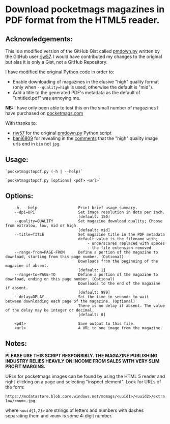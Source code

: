 # Download pocketmags magazines in PDF format from the HTML5 reader.

## Acknowledgements:
This is a modified version of the GitHub Gist called [pmdown.py](https://gist.github.com/rjw57/b9fbbd173d22aca42a80) written by the GitHub user [rjw57](https://github.com/rjw57). I would have contributed my changes to the original but alas it is only a Gist, not a GitHub Repository.

I have modified the original Python code in order to:
- Enable downloading of magazines in the elusive "high" quality format (only when `--quality=high` is used, otherwise the default is "mid").
- Add a title to the generated PDF's metadata as the default of "untitled.pdf" was annoying me.

**NB:** I have only been able to test this on the small number of magazines I have purchased on [pocketmags.com](https://pocketmags.com)

With thanks to:
- [rjw57](https://github.com/rjw57) for the original [pmdown.py](https://gist.github.com/rjw57/b9fbbd173d22aca42a80) Python script
- [bani6809](https://github.com/bani6809) for revealing in the [comments](https://gist.github.com/rjw57/b9fbbd173d22aca42a80?permalink_comment_id=3779130#gistcomment-3779130) that the "high" quality image urls end in `bin` not `jpg`.

## Usage:

    `pocketmagstopdf.py (-h | --help)`

    `pocketmagstopdf.py [options] <pdf> <url>`

## Options:

```
    -h, --help                  Print brief usage summary.
    --dpi=DPI                   Set image resolution in dots per inch.
                                [default: 150]
    --quality=QUALITY           Set magazine download quality; Choose from extralow, low, mid or high.
                                [default: mid]
    --title=TITLE               Set magazine title in the PDF metadata
                                default value is the filename with;
                                    - underscores replaced with spaces
                                    - the file extension removed
    --range-from=PAGE-FROM      Define a portion of the magazine to download, starting from this page number. (Optional)
                                Downloads from the beginning of the magazine if absent.
                                [default: 1]
    --range-to=PAGE-TO          Define a portion of the magazine to download, ending on this page number. (Optional)
                                Downloads to the end of the magazine if absent.
                                [default: 999]
    --delay=DELAY               Set the time in seconds to wait between downloading each page of the magazine. (Optional)
                                There is no delay if absent. The value of the delay may be integer or decimal.
                                [default: 0]

    <pdf>                       Save output to this file.
    <url>                       A URL to one image from the magazine.

```

## Notes:

**PLEASE USE THIS SCRIPT RESPONSIBLY. THE MAGAZINE PUBLISHING INDUSTRY RELIES
HEAVILY ON INCOME FROM SALES WITH VERY SLIM PROFIT MARGINS.**

URLs for pocketmags images can be found by using the HTML 5 reader and
right-clicking on a page and selecting "inspect element". Look for URLs of
the form:

`https://mcdatastore.blob.core.windows.net/mcmags/<uuid1>/<uuid2>/extralow/<num>.jpg`

where `<uuid{1,2}>` are strings of letters and numbers with dashes separating
them and `<num>` is some 4-digit number.